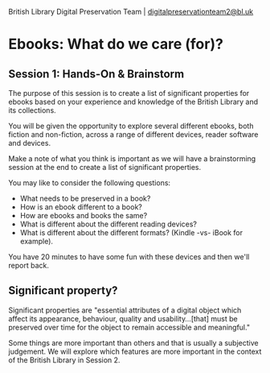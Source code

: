 British Library Digital Preservation Team | digitalpreservationteam2@bl.uk
# Ebooks: What do we care (for)? #
## Session 1: Hands-On & Brainstorm ##

The purpose of this session is to create a list of significant properties for ebooks based on your experience and knowledge of the British Library and its collections.

You will be given the opportunity to explore several different ebooks, both fiction and non-fiction, across a range of different devices, reader software and devices.

Make a note of what you think is important as we will have a brainstorming session at the end to create a list of significant properties.

You may like to consider the following questions:

* What needs to be preserved in a book?
* How is an ebook different to a book?
* How are ebooks and books the same?
* What is different about the different reading devices?
* What is different about the different formats? (Kindle -vs- iBook for example).

You have 20 minutes to have some fun with these devices and then we'll report back.

## Significant property? ##
Significant properties are "essential attributes of a digital object which affect its appearance, behaviour, quality and usability…[that] must be preserved over time for the object to remain accessible and meaningful."

Some things are more important than others and that is usually a subjective judgement. We will explore which features are more important in the context of the British Library in Session 2.